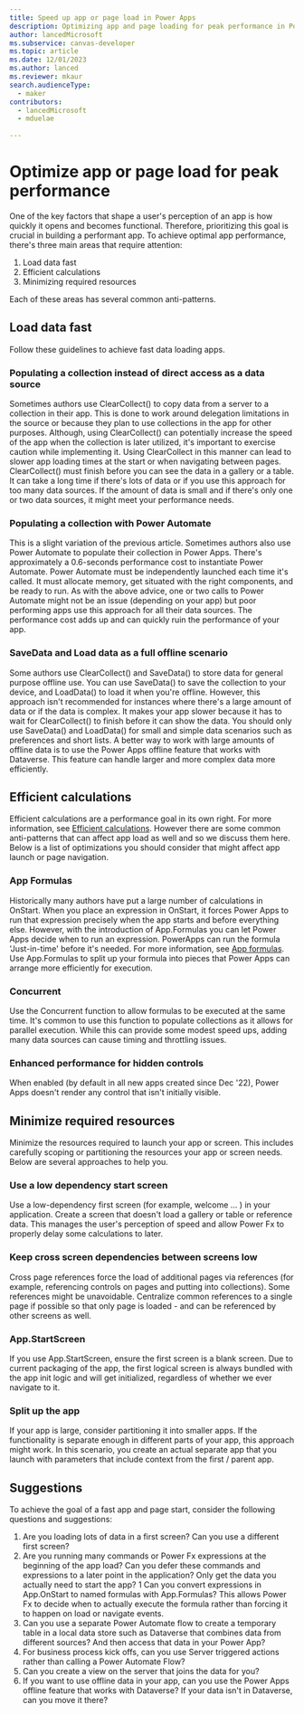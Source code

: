 ```yaml
---
title: Speed up app or page load in Power Apps  
description: Optimizing app and page loading for peak performance in Power Apps.
author: lancedMicrosoft
ms.subservice: canvas-developer
ms.topic: article
ms.date: 12/01/2023
ms.author: lanced
ms.reviewer: mkaur
search.audienceType:
  - maker
contributors:
  - lancedMicrosoft
  - mduelae
  
---
```

# Optimize app or page load for peak performance

One of the key factors that shape a user's perception of an app is how quickly it opens and becomes functional. Therefore, prioritizing this goal is crucial in building a performant app. To achieve optimal app performance, there's three main areas that require attention:

1. Load data fast
2. Efficient calculations
3. Minimizing required resources

Each of these areas has several common anti-patterns.

## Load data fast

Follow these guidelines to achieve fast data loading apps.

### Populating a collection instead of direct access as a data source
Sometimes authors use ClearCollect() to copy data from a server to a collection in their app. This is done to work around delegation limitations in the source or because they plan to use collections in the app for other purposes. Although, using ClearCollect() can potentially increase the speed of the app when the collection is later utilized, it's important to exercise caution while implementing it. Using ClearCollect in this manner can lead to slower app loading times at the start or when navigating between pages. ClearCollect() must finish before you can see the data in a gallery or a table. It can take a long time if there's lots of data or if you use this approach for too many data sources. If the amount of data is small and if there's only one or two data sources, it might meet your performance needs.  

### Populating a collection with Power Automate
This is a slight variation of the previous article. Sometimes authors also use Power Automate to populate their collection in Power Apps. There's approximately a 0.6-seconds performance cost to instantiate Power Automate. Power Automate must be independently launched each time it's called. It must allocate memory, get situated with the right components, and be ready to run.  As with the above advice, one or two calls to Power Automate might not be an issue (depending on your app) but poor performing apps use this approach for all their data sources. The performance cost adds up and can quickly ruin the performance of your app. 

### SaveData and Load data as a full offline scenario
Some authors use ClearCollect() and SaveData() to store data for general purpose offline use. You can use SaveData() to save the collection to your device, and LoadData() to load it when you're offline. However, this approach isn't recommended for instances where there's a large amount of data or if the data is complex. It makes your app slower because it has to wait for ClearCollect() to finish before it can show the data. You should only use SaveData() and LoadData() for small and simple data scenarios such as preferences and short lists. A better way to work with large amounts of offline data is to use the Power Apps offline feature that works with Dataverse. This feature can handle larger and more complex data more efficiently. 

## Efficient calculations
Efficient calculations are a performance goal in its own right. For more information, see [Efficient calculations](efficient-calculations.md). However there are some common anti-patterns that can affect app load as well and so we discuss them here. Below is a list of  optimizations you should consider that might affect app launch or page navigation.

### App Formulas
Historically many authors have put a large number of calculations in OnStart. When you place an expression in OnStart, it forces Power Apps to run that expression precisely when the app starts and before everything else. However, with the introduction of App.Formulas you can let Power Apps decide when to run an expression.  PowerApps can run the formula 'Just-in-time' before it's needed. For more information, see [App formulas](/power-platform/power-fx/reference/object-app). Use App.Formulas to split up your formula into pieces that Power Apps can arrange more efficiently for execution. 

### Concurrent
Use the Concurrent function to allow formulas to be executed at the same time. It's common to use this function to populate collections as it allows for parallel execution. While this can provide some modest speed ups, adding many data sources can cause timing and throttling issues.  

### Enhanced performance for hidden controls
When enabled (by default in all new apps created since Dec '22), Power Apps doesn't render any control that isn't initially visible.

## Minimize required resources
Minimize the resources required to launch your app or screen. This includes carefully scoping or partitioning the resources your app or screen needs. Below are several approaches to help you. 

### Use a low dependency start screen
Use a low-dependency first screen (for example, welcome … ) in your application. Create a screen that doesn't load a gallery or table or reference data. This manages the user's perception of speed and allow Power Fx to properly delay some calculations to later. 

### Keep cross screen dependencies between screens low
Cross page references force the load of additional pages via references (for example, referencing controls on pages and putting into collections). Some references might be unavoidable.  Centralize common references to a single page if possible so that only page is loaded - and can be referenced by other screens as well.  

### App.StartScreen
If you use App.StartScreen, ensure the first screen is a blank screen.  Due to current packaging of the app, the first logical screen is always bundled with the app init logic and will get initialized, regardless of whether we ever navigate to it.

### Split up the app
If your app is large, consider partitioning it into smaller apps. If the functionality is separate enough in different parts of your app, this approach might work. In this scenario, you create an actual separate app that you launch with parameters that include context from the first / parent app.  



## Suggestions
To achieve the goal of a fast app and page start, consider the following questions and suggestions:

1. Are you loading lots of data in a first screen?  Can you use a different first screen? 
1. Are you running many commands or Power Fx expressions at the beginning of the app load? Can you defer these commands and expressions to a later point in the application? Only get the data you actually need to start the app? 
1 Can you convert expressions in App.OnStart to named formulas with App.Formulas?  This allows Power Fx to decide when to actually execute the formula rather than forcing it to happen on load or navigate events. 
1. Can you use a separate Power Automate flow to create a temporary table in a local data store such as Dataverse that combines data from different sources? And then access that data in your Power App? 
1. For business process kick offs, can you use Server triggered actions rather than calling a Power Automate Flow?
1. Can you create a view on the server that joins the data for you?
1. If you want to use offline data in your app, can you use the Power Apps offline feature that works with Dataverse? If your data isn't in Dataverse, can you move it there?

 
